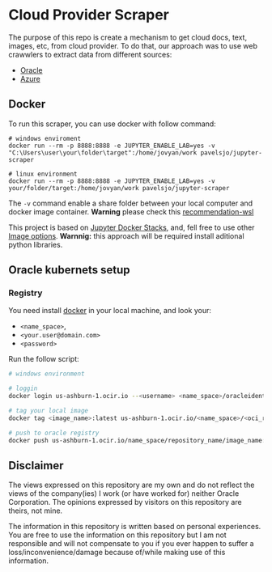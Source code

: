 # Cloud Provider Scraper

The purpose of this repo is create a mechanism to get cloud docs, text, images, etc, from cloud provider. To do that, our approach was to use web crawwlers to extract data from different sources:

- [Oracle](./oracle)
- [Azure](./azure)

## Docker

To run this scraper, you can use docker with follow command:

```Shell
# windows enviroment
docker run --rm -p 8888:8888 -e JUPYTER_ENABLE_LAB=yes -v "C:\Users\user\your\folder\target":/home/jovyan/work pavelsjo/jupyter-scraper

# linux environment
docker run --rm -p 8888:8888 -e JUPYTER_ENABLE_LAB=yes -v your/folder/target:/home/jovyan/work pavelsjo/jupyter-scraper
```

The `-v` command enable a share folder between your local computer and docker image container. **Warning** please check this [recommendation-wsl](https://docs.docker.com/docker-for-windows/wsl/)

This project is based on [Jupyter Docker Stacks](https://jupyter-docker-stacks.readthedocs.io/en/latest/index.html), and, fell free to use other [Image options](https://jupyter-docker-stacks.readthedocs.io/en/latest/using/selecting.html). **Warnnig:** this approach will be required install aditional python libraries.

## Oracle kubernets setup

### Registry

You need install [docker]('') in your local machine, and look your:

- `<name_space>`,
- `<your.user@domain.com>`
- `<password>`

Run the follow script:

```bash
# windows environment

# loggin
docker login us-ashburn-1.ocir.io --<username> <name_space>/oracleidentitycloudservice/<your.user@domain.com> -password '<password>'

# tag your local image
docker tag <image_name>:latest us-ashburn-1.ocir.io/<name_space>/<oci_repository_name>/<image_name:latest>

# push to oracle registry
docker push us-ashburn-1.ocir.io/name_space/repository_name/image_name:latest

```

## Disclaimer

The views expressed on this repository are my own and do not reflect the views of the company(ies) I work (or have worked for) neither Oracle Corporation. The opinions expressed by visitors on this repository are theirs, not mine.

The information in this repository is written based on personal experiences. You are free to use the information on this repository but I am not responsible and will not compensate to you if you ever happen to suffer a loss/inconvenience/damage because of/while making use of this information.